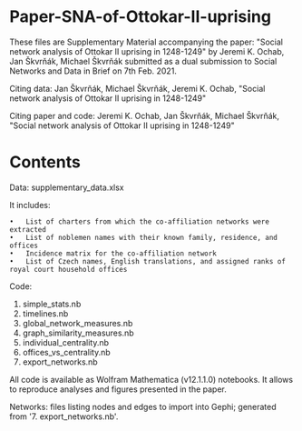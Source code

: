 # Paper-SNA-of-Ottokar-II-uprising
These files are Supplementary Material accompanying the paper: "Social network analysis of Ottokar II uprising in 1248-1249" by Jeremi K. Ochab, Jan Škvrňák, Michael Škvrňák submitted as a dual submission to Social Networks and Data in Brief on 7th Feb. 2021.

Citing data:
Jan Škvrňák, Michael Škvrňák, Jeremi K. Ochab, "Social network analysis of Ottokar II uprising in 1248-1249"

Citing paper and code:
Jeremi K. Ochab, Jan Škvrňák, Michael Škvrňák, "Social network analysis of Ottokar II uprising in 1248-1249"


# Contents

Data: supplementary_data.xlsx

It includes:

	•	List of charters from which the co-affiliation networks were extracted
	•	List of noblemen names with their known family, residence, and offices
	•	Incidence matrix for the co-affiliation network
	•	List of Czech names, English translations, and assigned ranks of royal court household offices

Code: 

1. simple_stats.nb
2. timelines.nb 
3. global_network_measures.nb
4. graph_similarity_measures.nb
5. individual_centrality.nb
6. offices_vs_centrality.nb
7. export_networks.nb

All code is available as Wolfram Mathematica (v12.1.1.0) notebooks. It allows to reproduce analyses and figures presented in the paper.

Networks: files listing nodes and edges to import into Gephi; generated from '7. export_networks.nb'.